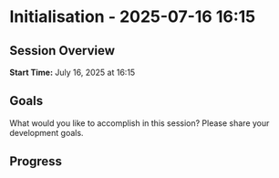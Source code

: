 # Initialisation - 2025-07-16 16:15

## Session Overview
**Start Time:** July 16, 2025 at 16:15

## Goals
What would you like to accomplish in this session? Please share your development goals.

## Progress
<!-- Updates will be logged here -->